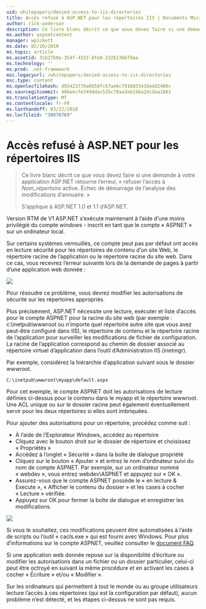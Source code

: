 ```yaml
---
uid: whitepapers/denied-access-to-iis-directories
title: Accès refusé à ASP.NET pour les répertoires IIS | Documents Microsoft
author: rick-anderson
description: Ce livre blanc décrit ce que vous devez faire si une demande à votre application ASP.NET renvoie l’erreur « accès refusé au répertoire du nom du répertoire. Impossible de s...
ms.author: aspnetcontent
manager: wpickett
ms.date: 02/10/2010
ms.topic: article
ms.assetid: 3cb27b8a-354f-4332-bfe0-232b13bbf8aa
ms.technology: ''
ms.prod: .net-framework
msc.legacyurl: /whitepapers/denied-access-to-iis-directories
msc.type: content
ms.openlocfilehash: d95423776a6b58fc67ae6c791685543dadd2480c
ms.sourcegitcommit: 48beecfe749ddac52bc79aa3eb246a2dcdaa1862
ms.translationtype: MT
ms.contentlocale: fr-FR
ms.lasthandoff: 03/22/2018
ms.locfileid: "30070769"
---
```

<a name="aspnet-denied-access-to-iis-directories"></a>Accès refusé à ASP.NET pour les répertoires IIS
====================
> Ce livre blanc décrit ce que vous devez faire si une demande à votre application ASP.NET retourne l’erreur, « refuser l’accès à *Nom_répertoire* active. Échec de démarrage de l’analyse des modifications d’annuaire. »
> 
> S’applique à ASP.NET 1.0 et 1.1 d’ASP.NET.


Version RTM de V1 ASP.NET s’exécute maintenant à l’aide d’une moins privilégié du compte windows - inscrit en tant que le compte « ASPNET » sur un ordinateur local.

Sur certains systèmes verrouillés, ce compte peut pas par défaut ont accès en lecture sécurité pour les répertoires de contenu d’un site Web, le répertoire racine de l’application ou le répertoire racine du site web. Dans ce cas, vous recevrez l’erreur suivante lors de la demande de pages à partir d’une application web donnée :

![](denied-access-to-iis-directories/_static/image1.jpg)

Pour résoudre ce problème, vous devrez modifier les autorisations de sécurité sur les répertoires appropriés.

Plus précisément, ASP.NET nécessite une lecture, exécuter et liste d’accès pour le compte ASPNET pour la racine du site web (par exemple : c:\inetpub\wwwroot ou n’importe quel répertoire autre site que vous avez peut-être configuré dans IIS), le répertoire de contenu et le répertoire racine de l’application pour surveiller les modifications de fichier de configuration. La racine de l’application correspond au chemin de dossier associé au répertoire virtuel d’application dans l’outil d’Administration IIS (inetmgr).

Par exemple, considérez la hiérarchie d’application suivant sous le dossier wwwroot.

`C:\inetpub\wwwroot\myapp\default.aspx`

Pour cet exemple, le compte ASPNET doit les autorisations de lecture définies ci-dessus pour le contenu dans le myapp et le répertoire wwwroot. Une ACL unique ou sur le dossier racine peut également éventuellement servir pour les deux répertoires si elles sont imbriquées.

Pour ajouter des autorisations pour un répertoire, procédez comme suit :

- À l’aide de l’Explorateur Windows, accédez au répertoire
- Cliquez avec le bouton droit sur le dossier de répertoire et choisissez « Propriétés »
- Accédez à l’onglet « Sécurité » dans la boîte de dialogue propriété
- Cliquez sur le bouton « Ajouter » et entrez le nom d’ordinateur suivi du nom de compte ASPNET. Par exemple, sur un ordinateur nommé « webdev », vous entrez webdev\ASPNET et appuyez sur « OK ».
- Assurez-vous que le compte ASPNET possède le « en lecture &amp; Execute », « Afficher le contenu du dossier » et les cases à cocher « Lecture » vérifiée.
- Appuyez sur OK pour fermer la boîte de dialogue et enregistrer les modifications.

![](denied-access-to-iis-directories/_static/image2.jpg)

Si vous le souhaitez, ces modifications peuvent être automatisées à l’aide de scripts ou l’outil « cacls.exe » qui est fourni avec Windows. Pour plus d’informations sur le compte ASPNET, veuillez consulter le [document FAQ](https://go.microsoft.com/fwlink/?LinkId=5828).

Si une application web donnée repose sur la disponibilité d’écriture ou modifier les autorisations dans un fichier ou un dossier particulier, celui-ci peut être octroyé en suivant la même procédure et en activant les cases à cocher « Écriture » et/ou « Modifier ».

Sur les ordinateurs qui permettent à tout le monde ou au groupe utilisateurs lecture l’accès à ces répertoires (qui est la configuration par défaut), aucun problème n’est détecté, et les étapes ci-dessus ne sont pas requis.
